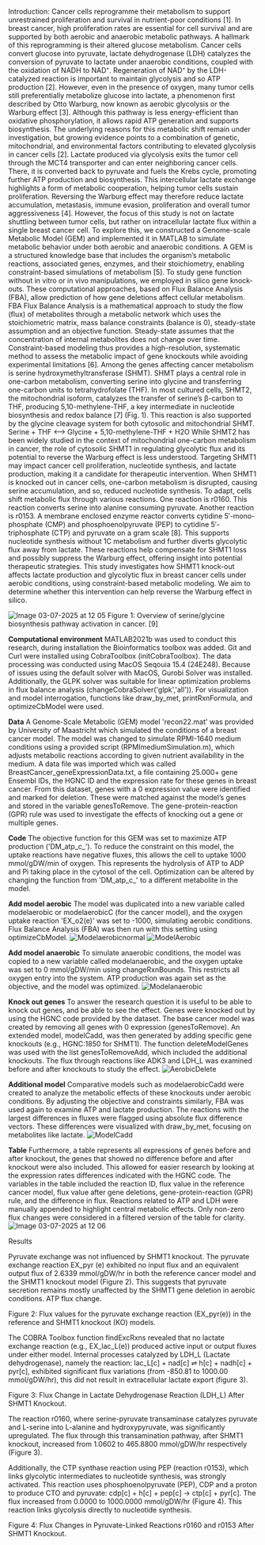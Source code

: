 Introduction:
Cancer cells reprogramme their metabolism to support unrestrained proliferation and survival in nutrient-poor conditions [1]. In breast cancer, high proliferation rates are essential for cell survival and are supported by both aerobic and anaerobic metabolic pathways. A hallmark of this reprogramming is their altered glucose metabolism.
Cancer cells convert glucose into pyruvate, lactate dehydrogenase (LDH) catalyzes the conversion of pyruvate to lactate under anaerobic conditions, coupled with the oxidation of NADH to NAD⁺. Regeneration of NAD⁺ by the LDH-catalyzed reaction is important to maintain glycolysis and so ATP production [2]. However, even in the presence of oxygen, many tumor cells still preferentially metabolize glucose into lactate, a phenomenon first described by Otto Warburg, now known as aerobic glycolysis or the Warburg effect [3]. Although this pathway is less energy-efficient than oxidative phosphorylation, it allows rapid ATP generation and supports biosynthesis. The underlying reasons for this metabolic shift remain under investigation, but growing evidence points to a combination of genetic, mitochondrial, and environmental factors contributing to elevated glycolysis in cancer cells [2].
Lactate produced via glycolysis exits the tumor cell through the MCT4 transporter and can enter neighboring cancer cells. There, it is converted back to pyruvate and fuels the Krebs cycle, promoting further ATP production and biosynthesis. This intercellular lactate exchange highlights a form of metabolic cooperation, helping tumor cells sustain proliferation. Reversing the Warburg effect may therefore reduce lactate accumulation, metastasis, immune evasion, proliferation and overall tumor aggressiveness [4]. 
However, the focus of this study is not on lactate shuttling between tumor cells, but rather on intracellular lactate flux within a single breast cancer cell. To explore this, we constructed a Genome-scale Metabolic Model (GEM) and implemented it in MATLAB to simulate metabolic behavior under both aerobic and anaerobic conditions. A GEM is a structured knowledge base that includes the organism’s metabolic reactions, associated genes, enzymes, and their stoichiometry, enabling constraint-based simulations of metabolism [5].
To study gene function without in vitro or in vivo manipulations, we employed in silico gene knock-outs. These computational approaches, based on Flux Balance Analysis (FBA), allow prediction of how gene deletions affect cellular metabolism. FBA Flux Balance Analysis is a mathematical approach to study the flow (flux) of metabolites through a metabolic network which uses the stoichiometric matrix, mass balance constraints (balance is 0), steady-state assumption and an objective function. Steady-state assumes that the concentration of internal metabolites does not change over time. Constraint-based modeling thus provides a high-resolution, systematic method to assess the metabolic impact of gene knockouts while avoiding experimental limitations [6].
Among the genes affecting cancer metabolism is serine hydroxymethyltransferase (SHMT). SHMT plays a central role in one-carbon metabolism, converting serine into glycine and transferring one-carbon units to tetrahydrofolate (THF). In most cultured cells, SHMT2, the mitochondrial isoform, catalyzes the transfer of serine’s β-carbon to THF, producing 5,10-methylene-THF, a key intermediate in nucleotide biosynthesis and redox balance [7] (Fig. 1). This reaction is also supported by the glycine cleavage system for both cytosolic and mitochondrial SHMT.
Serine + THF ⟷ Glycine + 5,10-methylene-THF + H2​O
While SHMT2 has been widely studied in the context of mitochondrial one-carbon metabolism in cancer, the role of cytosolic SHMT1 in regulating glycolytic flux and its potential to reverse the Warburg effect is less understood. Targeting SHMT1 may impact cancer cell proliferation, nucleotide synthesis, and lactate production, making it a candidate for therapeutic intervention.
When SHMT1 is knocked out in cancer cells, one-carbon metabolism is disrupted, causing serine accumulation, and so, reduced nucleotide synthesis. To adapt, cells shift metabolic flux through various reactions. One reaction is r0160. This reaction converts serine into alanine consuming pyruvate. Another reaction is r0153. A membrane enclosed enzyme reactor converts cytidine 5′-mono- phosphate (CMP) and phosphoenolpyruvate (PEP) to cytidine 5′- triphosphate (CTP) and pyruvate on a gram scale [8]. This supports nucleotide synthesis without 1C metabolism and further diverts glycolytic flux away from lactate. These reactions help compensate for SHMT1 loss and possibly suppress the Warburg effect, offering insight into potential therapeutic strategies.
This study investigates how SHMT1 knock-out affects lactate production and glycolytic flux in breast cancer cells under aerobic conditions, using constraint-based metabolic modeling. We aim to determine whether this intervention can help reverse the Warburg effect in silico.

![Image 03-07-2025 at 12 05](https://github.com/user-attachments/assets/1c30d1e0-147f-4028-8017-ea3587e2617e)
Figure 1: Overview of serine/glycine biosynthesis pathway activation in cancer. [9]




**Computational environment**
MATLAB2021b was used to conduct this research, during installation the Bioinformatics toolbox was added. Git and Curl were installed using CobraToolbox (initCobraToolbox). The data processing was conducted using MacOS Seqouia 15.4 (24E248). Because of issues using the default solver with MacOS, Gurobi Solver was installed. Additionally, the GLPK solver was suitable for linear optimization problems in flux balance analysis (changeCobraSolver('glpk','all')). For visualization and model interrogation, functions like draw_by_met, printRxnFormula, and optimizeCbModel were used.

**Data**
A Genome-Scale Metabolic (GEM) model 'recon22.mat' was provided by University of Maastricht which simulated the conditions of a breast cancer model. The model was changed to simulate RPMI-1640 medium conditions using a provided script (RPMImediumSimulation.m), which adjusts metabolic reactions according to given nutrient availability in the medium. A data file was imported which was called BreastCancer_geneExpressionData.txt, a file containing 25.000+ gene Ensembl IDs, the HGNC ID and the expression rate for these genes in breast cancer. From this dataset, genes with a 0 expression value were identified and marked for deletion. These were matched against the model’s genes and stored in the variable genesToRemove. The gene-protein-reaction (GPR) rule was used to investigate the effects of knocking out a gene or multiple genes. 

**Code**
The objective function for this GEM was set to maximize ATP production ('DM_atp_c_'). To reduce the constraint on this model, the uptake reactions have negative fluxes, this allows the cell to uptake 1000 mmol/gDW/min of oxygen. This represents the hydrolysis of ATP to ADP and Pi taking place in the cytosol of the cell. Optimization can be altered by changing the function from 'DM_atp_c_' to a different metabolite in the model.

**Add model aerobic**
The model was duplicated into a new variable called modelaerobic or modelaerobicC (for the cancer model), and the oxygen uptake reaction 'EX_o2(e)' was set to -1000, simulating aerobic conditions. Flux Balance Analysis (FBA) was then run with this setting using optimizeCbModel.
![Modelaerobicnormal](https://github.com/user-attachments/assets/f3a06213-3b0b-4290-824d-8875d2f3f971)
![ModelAerobic](https://github.com/user-attachments/assets/8c1f5c24-df51-40f2-b494-0cbbd043f3d8)

**Add model anaerobic**
To simulate anaerobic conditions, the model was copied to a new variable called modelanaerobic, and the oxygen uptake was set to 0 mmol/gDW/min using changeRxnBounds. This restricts all oxygen entry into the system. ATP production was again set as the objective, and the model was optimized. 
![Modelanaerobic](https://github.com/user-attachments/assets/ea609183-1924-4359-82e5-76b35e5d1a44)

**Knock out genes**
To answer the research question it is useful to be able to knock out genes, and be able to see the effect. Genes were knocked out by using the HGNC code provided by the dataset. The base cancer model was created by removing all genes with 0 expression (genesToRemove). An extended model, modelCadd, was then generated by adding specific gene knockouts (e.g., HGNC:1850 for SHMT1). The function deleteModelGenes was used with the list genesToRemoveAdd, which included the additional knockouts. The flux through reactions like ADK3 and LDH_L was examined before and after knockouts to study the effect.
![AerobicDelete](https://github.com/user-attachments/assets/5c523a7e-50d0-45cf-ac6c-602ac168488d)

**Additional model**
Comparative models such as modelaerobicCadd were created to analyze the metabolic effects of these knockouts under aerobic conditions. By adjusting the objective and constraints similarly, FBA was used again to examine ATP and lactate production. The reactions with the largest differences in fluxes were flagged using absolute flux difference vectors. These differences were visualized with draw_by_met, focusing on metabolites like lactate.
![ModelCadd](https://github.com/user-attachments/assets/37ce5f7e-8acc-4fea-8e17-81d4e9cd3ba6)

**Table**
Furthermore, a table represents all expressions of genes before and after knockout, the genes that showed no difference before and after knockout were also included. This allowed for easier research by looking at the expression rates differences indicated with the HGNC code. The variables in the table included the reaction ID, flux value in the reference cancer model, flux value after gene deletions, gene-protein-reaction (GPR) rule, and the difference in flux. Reactions related to ATP and LDH were manually appended to highlight central metabolic effects. Only non-zero flux changes were considered in a filtered version of the table for clarity.
![Image 03-07-2025 at 12 06](https://github.com/user-attachments/assets/899c53ce-b086-4ac9-affd-8ba26c4f2703)

Results
 
Pyruvate exchange was not influenced by SHMT1 knockout. The pyruvate exchange reaction EX_pyr (e) exhibited no input flux and an equivalent output flux of 2.6339 mmol/gDW/hr in both the reference cancer model and the SHMT1 knockout model (Figure 2). This suggests that pyruvate secretion remains mostly unaffected by the SHMT1 gene deletion in aerobic conditions. ATP flux change. 

Figure 2: Flux values for the pyruvate exchange reaction (EX_pyr(e))
in the reference and SHMT1 knockout (KO) models.
  
The COBRA Toolbox function findExcRxns revealed that no lactate exchange reaction (e.g., EX_lac_L(e)) produced active input or output fluxes under either model. Internal processes catalyzed by LDH_L (Lactate dehydrogenase), namely the reaction: lac_L[c] + nad[c] ⇌ h[c] + nadh[c] + pyr[c],  exhibited significant flux variations (from -850.81 to 1000.00 mmol/gDW/hr), this did not result in extracellular lactate export (figure 3). 
 

Figure 3: Flux Change in Lactate Dehydrogenase Reaction (LDH_L) After SHMT1 Knockout.
 
 
The reaction r0160, where serine-pyruvate transaminase catalyzes pyruvate and L-serine into L-alanine and hydroxypyruvate, was significantly upregulated. The flux through this transamination pathway, after SHMT1 knockout, increased from 1.0602 to 465.8800 mmol/gDW/hr respectively (Figure 3). 
 
Additionally, the CTP synthase reaction using PEP (reaction r0153), which  links glycolytic intermediates to nucleotide synthesis, was strongly activated. This reaction uses phosphoenolpyruvate (PEP), CDP and a proton to produce CTO and pyruvate: cdp[c] + h[c] + pep[c] → ctp[c] + pyr[c]. The flux increased from 0.0000 to 1000.0000 mmol/gDW/hr (Figure 4). This reaction links glycolysis directly to nucleotide synthesis.

Figure 4: Flux Changes in Pyruvate-Linked Reactions r0160 and r0153 After SHMT1 Knockout.








